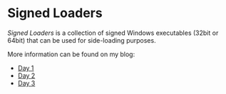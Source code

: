 Signed Loaders
==============

*Signed Loaders* is a collection of signed Windows executables (32bit or 64bit) that can be used for side-loading purposes.

More information can be found on my blog: 

- [Day 1](https://www.a12d404.net/security/2019/01/01/side-loading-fun.html)
- [Day 2](https://www.a12d404.net/security/2019/01/02/side-loading-fun-2.html)
- [Day 3](https://www.a12d404.net/security/2019/01/03/side-loading-fun-3.html)
